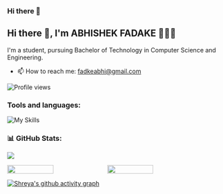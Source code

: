 ### Hi there 👋

<!--
**fadkeabhi/fadkeabhi** is a ✨ _special_ ✨ repository because its `README.md` (this file) appears on your GitHub profile.

Here are some ideas to get you started:

- 🔭 I’m currently working on ...
- 🌱 I’m currently learning ...
- 👯 I’m looking to collaborate on ...
- 🤔 I’m looking for help with ...
- 💬 Ask me about ...
- 📫 How to reach me: ...
- 😄 Pronouns: ...
- ⚡ Fun fact: ...
-->


## Hi there 👋, I'm ABHISHEK FADAKE 👩🏻‍💻
I'm a student, pursuing Bachelor of Technology in Computer Science and Engineering.

- 📫 How to reach me: fadkeabhi@gmail.com

![Profile views](https://gpvc.arturio.dev/fadkeabhi)  



<h3 align="left">Tools and languages: </h3>

![My Skills](https://skillicons.dev/icons?i=html,css,js,php,c,cpp,py,)

### 📊 GitHub Stats:

![](https://github-readme-stats.vercel.app/api/top-langs/?username=fadkeabhi&theme=gotham&hide_border=false&include_all_commits=false&count_private=false&layout=compact)

<div style="display: flex; flex-direction: row;">

<img width="46%" src="https://github-readme-stats.vercel.app/api?username=fadkeabhi&theme=gotham&hide_border=false&include_all_commits=false&count_private=false" />

<img width="46%" src="https://github-readme-streak-stats.herokuapp.com/?user=fadkeabhi&theme=gotham&hide_border=false" />

</div>

[![Shreya's github activity graph](https://activity-graph.herokuapp.com/graph?username=fadkeabhi&theme=gotham)](https://github.com/shreyap05/github-readme-activity-graph)
